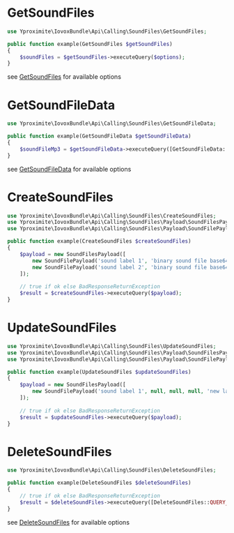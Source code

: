 # GetSoundFiles

```php
use Yproximite\IovoxBundle\Api\Calling\SoundFiles\GetSoundFiles;

public function example(GetSoundFiles $getSoundFiles)
{
    $soundFiles = $getSoundFiles->executeQuery($options); 
} 
```

see [GetSoundFiles](../../src/Api/Calling/SoundFiles/GetSoundFiles.php) for available options

# GetSoundFileData

```php
use Yproximite\IovoxBundle\Api\Calling\SoundFiles\GetSoundFileData;

public function example(GetSoundFileData $getSoundFileData)
{
    $soundFileMp3 = $getSoundFileData->executeQuery([GetSoundFileData::QUERY_PARAMETER_SOUND_LABEL => 'label']); 
} 
```

see [GetSoundFileData](../../src/Api/Calling/SoundFiles/GetSoundFileData.php) for available options

# CreateSoundFiles

```php
use Yproximite\IovoxBundle\Api\Calling\SoundFiles\CreateSoundFiles;
use Yproximite\IovoxBundle\Api\Calling\SoundFiles\Payload\SoundFilesPayload;
use Yproximite\IovoxBundle\Api\Calling\SoundFiles\Payload\SoundFilePayload;

public function example(CreateSoundFiles $createSoundFiles)
{
    $payload = new SoundFilesPayload([
        new SoundFilePayload('sound label 1', 'binary sound file base64 encoded'),
        new SoundFilePayload('sound label 2', 'binary sound file base64 encoded', 'sound group', 'notes'),
    ]);
    
    // true if ok else BadResponseReturnException
    $result = $createSoundFiles->executeQuery($payload); 
} 
```

# UpdateSoundFiles

```php
use Yproximite\IovoxBundle\Api\Calling\SoundFiles\UpdateSoundFiles;
use Yproximite\IovoxBundle\Api\Calling\SoundFiles\Payload\SoundFilesPayload;
use Yproximite\IovoxBundle\Api\Calling\SoundFiles\Payload\SoundFilePayload;

public function example(UpdateSoundFiles $updateSoundFiles)
{
    $payload = new SoundFilesPayload([
        new SoundFilePayload('sound label 1', null, null, null, 'new label', 'new group'),
    ]);
    
    // true if ok else BadResponseReturnException
    $result = $updateSoundFiles->executeQuery($payload); 
} 
```

# DeleteSoundFiles

```php
use Yproximite\IovoxBundle\Api\Calling\SoundFiles\DeleteSoundFiles;

public function example(DeleteSoundFiles $deleteSoundFiles)
{
    // true if ok else BadResponseReturnException
    $result = $deleteSoundFiles->executeQuery([DeleteSoundFiles::QUERY_PARAMETER_SOUND_FILES => 'sound label 1']); 
} 
```

see [DeleteSoundFiles](../../src/Api/Calling/SoundFiles/DeleteSoundFiles.php) for available options
